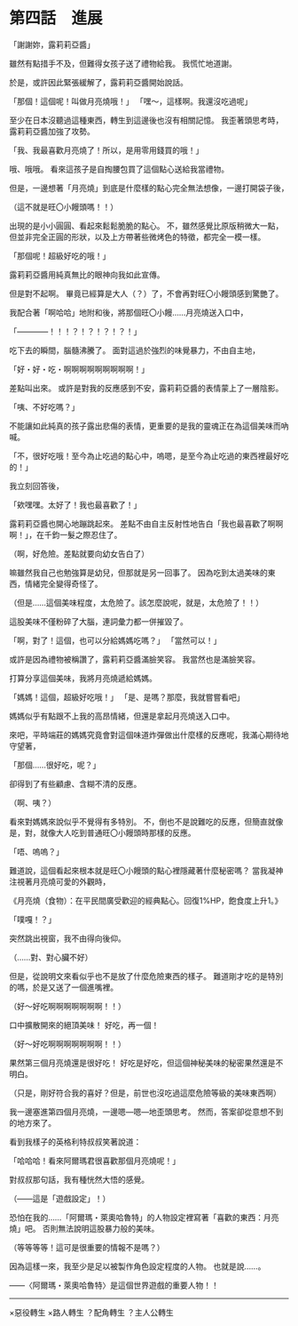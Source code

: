 # 第四話　進展

「謝謝妳，露莉莉亞醬」

雖然有點措手不及，但難得女孩子送了禮物給我。
我慌忙地道謝。

於是，或許因此緊張緩解了，露莉莉亞醬開始說話。

「那個！這個呢！叫做月亮燒哦！」
「嘿～，這樣啊。我還沒吃過呢」

至少在日本沒聽過這種東西，轉生到這邊後也沒有相關記憶。
我歪著頭思考時，露莉莉亞醬加強了攻勢。

「我、我最喜歡月亮燒了！所以，是用零用錢買的哦！」

哦、哦哦。
看來這孩子是自掏腰包買了這個點心送給我當禮物。

但是，一邊想著「月亮燒」到底是什麼樣的點心完全無法想像，一邊打開袋子後，

（這不就是旺〇小饅頭嗎！！）

出現的是小小圓圓、看起來鬆鬆脆脆的點心。
不，雖然感覺比原版稍微大一點，但並非完全正圓的形狀，以及上方帶著些微烤色的特徵，都完全一模一樣。

「那個呢！超級好吃的哦！」

露莉莉亞醬用純真無比的眼神向我如此宣傳。

但是對不起啊。
畢竟已經算是大人（？）了，不會再對旺〇小饅頭感到驚艷了。

我配合著「啊哈哈」地附和後，將那個旺〇小饅……月亮燒送入口中，

「――――！！！？！？！？！？！」

吃下去的瞬間，腦髓沸騰了。
面對這過於強烈的味覺暴力，不由自主地，

「好・好・吃・啊啊啊啊啊啊啊啊啊！」

差點叫出來。
或許是對我的反應感到不安，露莉莉亞醬的表情蒙上了一層陰影。

「咦、不好吃嗎？」

不能讓如此純真的孩子露出悲傷的表情，更重要的是我的靈魂正在為這個美味而吶喊。

「不，很好吃哦！至今為止吃過的點心中，嗚嗯，是至今為止吃過的東西裡最好吃的！」

我立刻回答後，

「欸嘿嘿。太好了！我也最喜歡了！」

露莉莉亞醬也開心地蹦跳起來。
差點不由自主反射性地告白「我也最喜歡了啊啊啊！」，在千鈞一髮之際忍住了。

（啊，好危險。差點就要向幼女告白了）

嘛雖然我自己也勉強算是幼兒，但那就是另一回事了。
因為吃到太過美味的東西，情緒完全變得奇怪了。

（但是……這個美味程度，太危險了。該怎麼說呢，就是，太危險了！！）

這股美味不僅粉碎了大腦，連詞彙力都一併摧毀了。

「啊，對了！這個，也可以分給媽媽吃嗎？」
「當然可以！」

或許是因為禮物被稱讚了，露莉莉亞醬滿臉笑容。
我當然也是滿臉笑容。

打算分享這個美味，我將月亮燒遞給媽媽。

「媽媽！這個，超級好吃哦！」
「是、是嗎？那麼，我就嘗嘗看吧」

媽媽似乎有點跟不上我的高昂情緒，但還是拿起月亮燒送入口中。

來吧，平時端莊的媽媽究竟會對這個味道炸彈做出什麼樣的反應呢，我滿心期待地守望著，

「那個……很好吃，呢？」

卻得到了有些顧慮、含糊不清的反應。

（啊、咦？）

看來對媽媽來說似乎不覺得有多特別。
不，倒也不是說難吃的反應，但簡直就像是，對，就像大人吃到普通旺〇小饅頭時那樣的反應。

「唔、嗚嗚？」

難道說，這個看起來根本就是旺〇小饅頭的點心裡隱藏著什麼秘密嗎？
當我凝神注視著月亮燒可愛的外觀時，

《月亮燒（食物）：在平民間廣受歡迎的經典點心。回復1%HP，飽食度上升1。》

「噗嘎！？」

突然跳出視窗，我不由得向後仰。

（……對、對心臟不好）

但是，從說明文來看似乎也不是放了什麼危險東西的樣子。
難道剛才吃的是特別的嗎，於是又送了一個進嘴裡。

（好～好吃啊啊啊啊啊啊啊！！）

口中擴散開來的絕頂美味！
好吃，再一個！

（好～好吃啊啊啊啊啊啊啊！！）

果然第三個月亮燒還是很好吃！
好吃是好吃，但這個神秘美味的秘密果然還是不明白。

（只是，剛好符合我的喜好？但是，前世也沒吃過這麼危險等級的美味東西啊）

我一邊塞進第四個月亮燒，一邊嗯—嗯—地歪頭思考。
然而，答案卻從意想不到的地方來了。

看到我樣子的英格利特叔叔笑著說道：

「哈哈哈！看來阿爾瑪君很喜歡那個月亮燒呢！」

對叔叔那句話，我有種恍然大悟的感覺。

（――這是「遊戲設定」！）

恐怕在我的……「阿爾瑪・萊奧哈魯特」的人物設定裡寫著「喜歡的東西：月亮燒」吧。
否則無法說明這股暴力般的美味。

（等等等等！這可是很重要的情報不是嗎？）

因為這樣一來，我至少是足以被製作角色設定程度的人物。
也就是說……。

――〈阿爾瑪・萊奧哈魯特〉是這個世界遊戲的重要人物！！

---

×惡役轉生
×路人轉生
？配角轉生
？主人公轉生
